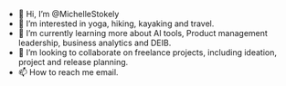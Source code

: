 - 👋 Hi, I’m @MichelleStokely
- 👀 I’m interested in yoga, hiking, kayaking and travel.
- 🌱 I’m currently learning more about AI tools, Product management leadership, business analytics and DEIB.
- 💞️ I’m looking to collaborate on freelance projects, including ideation, project and release planning. 
- 📫 How to reach me email.

<!---
MichelleStokely/MichelleStokely is a ✨ special ✨ repository because its `README.md` (this file) appears on your GitHub profile.
You can click the Preview link to take a look at your changes.
--->
